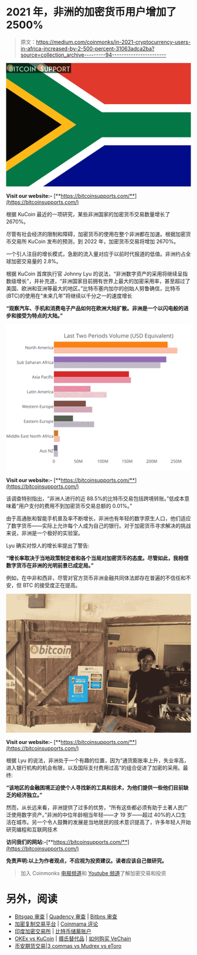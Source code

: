 # 2021 年，非洲的加密货币用户增加了 2500%

> 原文：<https://medium.com/coinmonks/in-2021-cryptocurrency-users-in-africa-increased-by-2-500-percent-31063adca2ba?source=collection_archive---------94----------------------->

![](img/e2b66059945c32b64d08f603f887c56d.png)

**Visit our website:-** [**https://bitcoinsupports.com/**](https://bitcoinsupports.com/)

根据 KuCoin 最近的一项研究，某些非洲国家的加密货币交易数量增长了 2670%。

尽管有社会经济的限制和障碍，加密货币的使用在整个非洲都在加速。根据加密货币交易所 KuCoin 发布的预测，到 2022 年，加密货币交易将增加 2670%。

一个引人注目的增长模式，急剧的流入量对应于以前时代报道的低值。非洲约占全球加密交易量的 2.8%。

根据 KuCoin 首席执行官 Johnny Lyu 的说法，“非洲数字资产的采用将继续呈指数级增长”，并补充道，“非洲国家目前拥有世界上最大的加密采用率，甚至超过了美国、欧洲和亚洲等最大的地区。”比特币塞内加尔的创始人努鲁确信，比特币(BTC)的使用在“未来几年”将继续以千分之一的速度增长

**“观察汽车、手机和消费电子产品如何在欧洲大陆扩散。非洲是一个以闪电般的进步和接受为特点的大陆。”**

![](img/fca84ba935d9d22ae5136f630eb098ca.png)

**Visit our website:-** [**https://bitcoinsupports.com/**](https://bitcoinsupports.com/)

该调查特别指出，“非洲人进行的近 88.5%的比特币交易包括跨境转账。”低成本意味着“用户支付的费用不到加密货币交易总额的 0.01%。”

由于高通胀和智能手机普及率不断增长，非洲也有年轻的数字原生人口，他们适应了数字货币——实际上允许每个人成为自己的银行。对于加密货币寻求解决的挑战来说，非洲是一个极好的实验室。

Lyu 确实对惊人的增长率提出了警告:

**“增长率取决于当地政策制定者和各个当局对加密货币的态度。尽管如此，我相信数字货币在非洲的光明前景已成定局。”**

例如，在中非和西非，尽管对官方货币非洲金融共同体法郎存在普遍的不信任和不安，但 BTC 的接受度正在提高。

![](img/a149c67c6ae6bf4b2dfa9345965b48f8.png)

**Visit our website:-** [**https://bitcoinsupports.com/**](https://bitcoinsupports.com/)

根据 Lyu 的说法，非洲处于一个有趣的位置，因为“通货膨胀率上升，失业率高，进入银行机构的机会有限，以及国际支付费用过高”的组合促进了加密的采用。最终:

**“该地区的金融困境正迫使个人寻找新的工具和技术，为他们提供一些他们目前缺乏的经济独立。”**

然而，从长远来看，非洲提供了过多的优势，“所有这些都必须有助于土著人民广泛使用数字资产。”非洲的中位年龄相当年轻——才 19 岁——超过 40%的人口生活在城市。另一个令人鼓舞的发展是当地居民的技术意识提高了，许多年轻人开始研究编程和互联网技术

**访问我们的网站:-**[**https://bitcoinsupports.com/**](https://bitcoinsupports.com/)

**免责声明:以上为作者观点，不应视为投资建议。读者应该自己做研究。**

> 加入 Coinmonks [电报频道](https://t.me/coincodecap)和 [Youtube 频道](https://www.youtube.com/c/coinmonks/videos)了解加密交易和投资

# 另外，阅读

*   [Bitsgap 审查](/coinmonks/bitsgap-review-a-crypto-trading-bot-that-makes-easy-money-a5d88a336df2) | [Quadency 审查](/coinmonks/quadency-review-a-crypto-trading-automation-platform-3068eaa374e1) | [Bitbns 审查](/coinmonks/bitbns-review-38256a07e161)
*   [加密复制交易平台](/coinmonks/top-10-crypto-copy-trading-platforms-for-beginners-d0c37c7d698c) | [Coinmama 评论](/coinmonks/coinmama-review-ace5641bde6e)
*   [印度加密交易所](/coinmonks/bitcoin-exchange-in-india-7f1fe79715c9) | [比特币储蓄账户](/coinmonks/bitcoin-savings-account-e65b13f92451)
*   [OKEx vs KuCoin](https://coincodecap.com/okex-kucoin) | [摄氏替代品](https://coincodecap.com/celsius-alternatives) | [如何购买 VeChain](https://coincodecap.com/buy-vechain)
*   [币安期货交易](https://coincodecap.com/binance-futures-trading)|[3 commas vs Mudrex vs eToro](https://coincodecap.com/mudrex-3commas-etoro)